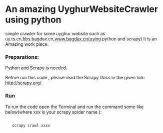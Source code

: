 # An amazing UyghurWebsiteCrawler using python
simple crawler for some uyghur website such  as uy.ts.cn,bbs.bagdax.cn,www.bagdax.cn(using python and scrapy)
It is an Amazing work piece.

### Preparations:
Python and Scrapy is needed.

Before run this code , please read the Scrapy Docs in the given link:
http://scrapy.org/

### Run
To run the code open the Terminal and run the command some like below(where xxx is your scrapy spider name ):

<code>
   scrapy crawl xxxx 
</code>

